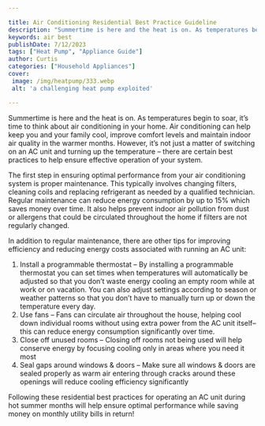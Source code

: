 ```yaml
---

title: Air Conditioning Residential Best Practice Guideline
description: "Summertime is here and the heat is on. As temperatures begin to soar, it’s time to think about air conditioning in your home. Air ...learn more about it now"
keywords: air best
publishDate: 7/12/2023
tags: ["Heat Pump", "Appliance Guide"]
author: Curtis
categories: ["Household Appliances"]
cover: 
 image: /img/heatpump/333.webp
 alt: 'a challenging heat pump exploited'

---
```


Summertime is here and the heat is on. As temperatures begin to soar, it’s time to think about air conditioning in your home. Air conditioning can help keep you and your family cool, improve comfort levels and maintain indoor air quality in the warmer months. However, it’s not just a matter of switching on an AC unit and turning up the temperature – there are certain best practices to help ensure effective operation of your system.

The first step in ensuring optimal performance from your air conditioning system is proper maintenance. This typically involves changing filters, cleaning coils and replacing refrigerant as needed by a qualified technician. Regular maintenance can reduce energy consumption by up to 15% which saves money over time. It also helps prevent indoor air pollution from dust or allergens that could be circulated throughout the home if filters are not regularly changed.

In addition to regular maintenance, there are other tips for improving efficiency and reducing energy costs associated with running an AC unit:

1) Install a programmable thermostat – By installing a programmable thermostat you can set times when temperatures will automatically be adjusted so that you don’t waste energy cooling an empty room while at work or on vacation. You can also adjust settings according to season or weather patterns so that you don’t have to manually turn up or down the temperature every day. 
2) Use fans – Fans can circulate air throughout the house, helping cool down individual rooms without using extra power from the AC unit itself– this can reduce energy consumption significantly over time. 
3) Close off unused rooms – Closing off rooms not being used will help conserve energy by focusing cooling only in areas where you need it most 
4) Seal gaps around windows & doors – Make sure all windows & doors are sealed properly as warm air entering through cracks around these openings will reduce cooling efficiency significantly 

Following these residential best practices for operating an AC unit during hot summer months will help ensure optimal performance while saving money on monthly utility bills in return!
